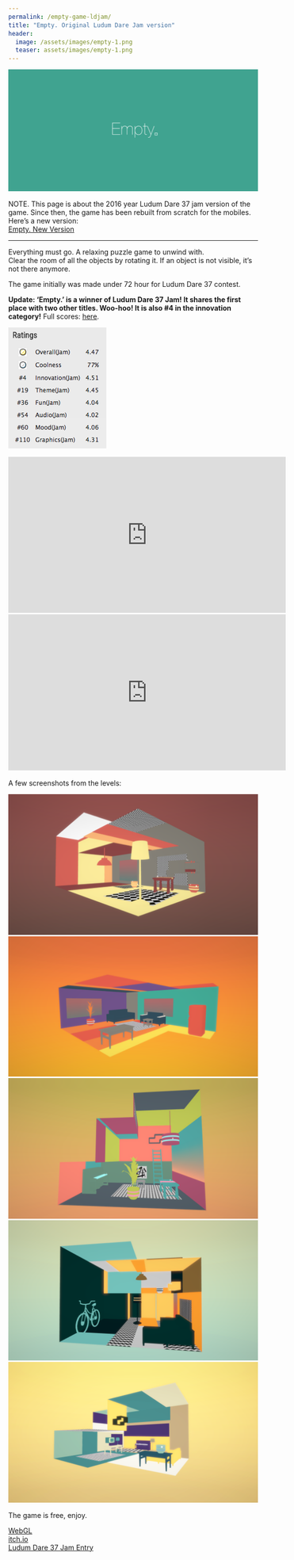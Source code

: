 ```yaml
---
permalink: /empty-game-ldjam/
title: "Empty. Original Ludum Dare Jam version"
header:
  image: /assets/images/empty-1.png
  teaser: assets/images/empty-1.png
---
```


![](/assets/images/empty_ldjam_featured2-1.png) 

NOTE. This page is about the 2016 year Ludum Dare 37 jam version of the game. Since then, the game has been rebuilt from scratch for the mobiles. Here’s a new version:  
[Empty. New Version](http://dustyroom.com/empty)

---

Everything must go. A relaxing puzzle game to unwind with.  
Clear the room of all the objects by rotating it. If an object is not visible, it’s not there anymore.  

The game initially was made under 72 hour for Ludum Dare 37 contest.  

**Update: ‘Empty.’ is a winner of Ludum Dare 37 Jam! It shares the first place with two other titles. Woo-hoo! It is also #4 in the innovation category!** Full scores: [here](http://ludumdare.com/compo/ludum-dare-37/?action=preview&uid=33150).

![](/assets/images/empty_ldjam_results.png)

<iframe width="560" height="315" src="https://www.youtube.com/embed/489hUI8Xtt8" title="YouTube video player" frameborder="0" allow="accelerometer; autoplay; clipboard-write; encrypted-media; gyroscope; picture-in-picture" allowfullscreen></iframe>

<iframe width="560" height="315" src="https://www.youtube.com/embed/u9CpK1vOyzg" title="YouTube video player" frameborder="0" allow="accelerometer; autoplay; clipboard-write; encrypted-media; gyroscope; picture-in-picture" allowfullscreen></iframe>

A few screenshots from the levels:  

![](/assets/images/empty_old_5-1024x576.png)  
![](/assets/images/empty_old_1-1024x576.png)  
![](/assets/images/empty_old_2-1024x576.png)  
![](/assets/images/empty_old_3-1024x576.png)  
![](/assets/images/empty_old_4-1024x576.png)  

The game is free, enjoy.  

[WebGL](http://dustyroom.com/empty/)  
[itch.io](https://dustyroom.itch.io/empty)  
[Ludum Dare 37 Jam Entry](http://ludumdare.com/compo/ludum-dare-37/?action=preview&uid=33150)  

